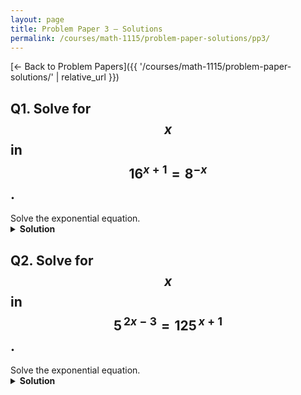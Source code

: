 ```yaml
---
layout: page
title: Problem Paper 3 — Solutions
permalink: /courses/math-1115/problem-paper-solutions/pp3/
---
```


[← Back to Problem Papers]({{ '/courses/math-1115/problem-paper-solutions/' | relative_url }})

## Q1. Solve for $$x$$ in $$16^{x+1}=8^{-x}$$.

<div class="problem">
  <div class="prompt">Solve the exponential equation.</div>
</div>

<details class="solution">
  <summary><strong>Solution</strong></summary>

Write both sides with base \(2\).

- \(16=2^{4}\), so
  \(
  16^{x+1}=(2^{4})^{x+1}=2^{4(x+1)}=2^{4x+4}.
 \)
- \(8=2^{3}\), so
  \(
  8^{-x}=(2^{3})^{-x}=2^{-3x}.
 \)

Hence
\(
2^{\,4x+4}=2^{-3x}.
\)
Equal bases imply equal exponents:
\(
4x+4=-3x \ \Rightarrow\ 7x=-4 \ \Rightarrow\ x=-\frac{4}{7}.
\)

$$\boxed{x=-\dfrac{4}{7}}.$$
</details>






## Q2. Solve for $$x$$ in $$5^{\,2x-3}=125^{\,x+1}$$.

<div class="problem">
  <div class="prompt">Solve the exponential equation.</div>
</div>

<details class="solution">
  <summary><strong>Solution</strong></summary>

Recognize that \(125=5^{3}\).
\[
125^{\,x+1}=(5^{3})^{\,x+1}=5^{\,3(x+1)}.
\]

Thus the equation becomes
\[
5^{\,2x-3}=5^{\,3(x+1)}.
\]

Since the bases are identical and positive, set the exponents equal:
\[
2x-3=3(x+1).
\]

Expand and solve:
\[
2x-3=3x+3 \quad\Longrightarrow\quad -x=6 \quad\Longrightarrow\quad x=-6.
\]

$$\boxed{x=-6}$$
</details>
